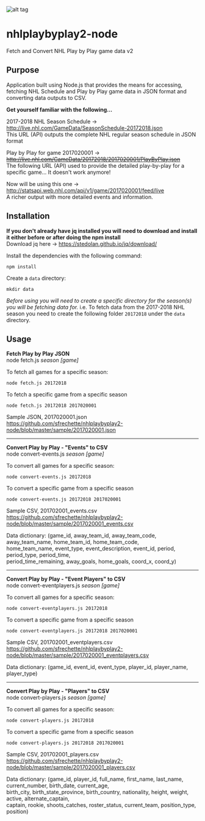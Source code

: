 ![alt tag](https://stephanefrechette.com/wp-content/uploads/2017/10/iStock-186022164_small.jpg)

# nhlplaybyplay2-node
Fetch and Convert NHL Play by Play game data v2

## Purpose
Application built using Node.js that provides the means for accessing, fetching NHL Schedule and Play by Play game data in JSON format and
converting data outputs to CSV.

**Get yourself familiar with the following…**

2017-2018 NHL Season Schedule -> 
http://live.nhl.com/GameData/SeasonSchedule-20172018.json  
This URL (API) outputs the complete NHL regular season schedule in JSON format

Play by Play for game 2017020001 ->
<strike>http://live.nhl.com/GameData/20172018/2017020001/PlayByPlay.json</strike>  
The following URL (API) used to provide the detailed play-by-play for a specific game... It doesn't work anymore! 

Now will be using this one ->
http://statsapi.web.nhl.com/api/v1/game/2017020001/feed/live  
A richer output with more detailed events and information.  


## Installation
**If you don't already have jq installed you will need to download and install it either before or after doing the npm install**  
Download jq here -> https://stedolan.github.io/jq/download/  

Install the dependencies with the following command:
```
npm install
```

Create a `data` directory:
```
mkdir data
```

*Before using you will need to create a specific directory for the season(s) you will be fetching data for.*
i.e. To fetch data from the 2017-2018 NHL season you need to create the following folder `20172018` under the `data` directory. 

## Usage
**Fetch Play by Play JSON**  
node fetch.js *season* *[game]*

To fetch all games for a specific season:
```
node fetch.js 20172018
```

To fetch a specific game from a specific season
```
node fetch.js 20172018 2017020001
```  
Sample JSON, 2017020001.json  
https://github.com/sfrechette/nhlplaybyplay2-node/blob/master/sample/2017020001.json  

---  

**Convert Play by Play - "Events" to CSV**   
node convert-events.js *season* *[game]*

To convert all games for a specific season:
```
node convert-events.js 20172018
```

To convert a specific game from a specific season
```
node convert-events.js 20172018 2017020001
```  
Sample CSV, 201702001_events.csv  
https://github.com/sfrechette/nhlplaybyplay2-node/blob/master/sample/2017020001_events.csv  

Data dictionary: (game_id, away_team_id, away_team_code, away_team_name, home_team_id, home_team_code,  
home_team_name, event_type, event_description, event_id, period, period_type, period_time,  
period_time_remaining, away_goals, home_goals, coord_x, coord_y)  

---  

**Convert Play by Play - "Event Players" to CSV**   
node convert-eventplayers.js *season* *[game]*

To convert all games for a specific season:
```
node convert-eventplayers.js 20172018
```

To convert a specific game from a specific season
```
node convert-eventplayers.js 20172018 2017020001
```  
Sample CSV, 201702001_eventplayers.csv  
https://github.com/sfrechette/nhlplaybyplay2-node/blob/master/sample/2017020001_eventplayers.csv  

Data dictionary: (game_id, event_id, event_type, player_id, player_name, player_type)  

---  

**Convert Play by Play - "Players" to CSV**   
node convert-players.js *season* *[game]*

To convert all games for a specific season:
```
node convert-players.js 20172018
```

To convert a specific game from a specific season
```
node convert-players.js 20172018 2017020001
```  
Sample CSV, 201702001_players.csv  
https://github.com/sfrechette/nhlplaybyplay2-node/blob/master/sample/2017020001_players.csv  

Data dictionary: (game_id, player_id, full_name, first_name, last_name, current_number, birth_date, current_age,  
birth_city, birth_state_province, birth_country, nationality, height, weight, active, alternate_captain,  
captain, rookie, shoots_catches, roster_status, current_team, position_type, position)   

